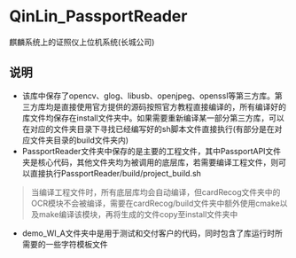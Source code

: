 # QinLin_PassportReader
麒麟系统上的证照仪上位机系统(长城公司)
## 说明
- 该库中保存了opencv、glog、libusb、openjpeg、openssl等第三方库。第三方库均是直接使用官方提供的源码按照官方教程直接编译的，所有编译好的库文件均保存在install文件夹中。如果需要重新编译某一部分第三方库，可以在对应的文件夹目录下寻找已经编写好的sh脚本文件直接执行(有部分是在对应文件夹目录的build文件夹内)
- PassportReader文件夹中保存的是主要的工程文件，其中PassportAPI文件夹是核心代码，其他文件夹均为被调用的底层库，若需要编译工程文件，则可以直接执行PassportReader/build/project_build.sh
> 当编译工程文件时，所有底层库均会自动编译，但cardRecog文件夹中的OCR模块不会被编译，需要在cardRecog/build文件夹中额外使用cmake以及make编译该模块，再将生成的文件copy至install文件夹中
- demo_WI_A文件夹中是用于测试和交付客户的代码，同时包含了库运行时所需要的一些字符模板文件

